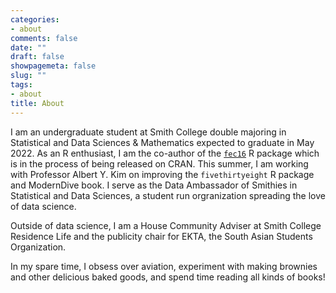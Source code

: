 ```yaml
---
categories:
- about
comments: false
date: ""
draft: false
showpagemeta: false
slug: ""
tags:
- about
title: About
---
```


I am an undergraduate student at Smith College double majoring in Statistical and Data Sciences & Mathematics expected to graduate in May 2022. As an R enthusiast, I am the co-author of the [`fec16`](https://github.com/baumer-lab/fec16) R package which is in the process of being released on CRAN. This summer, I am working with Professor Albert Y. Kim on improving the `fivethirtyeight` R package and ModernDive book. I serve as the Data Ambassador of Smithies in Statistical and Data Sciences, a student run orgranization spreading the love of data science.

Outside of data science, I am a House Community Adviser at Smith College Residence Life and the publicity chair for EKTA, the South Asian Students Organization. 

In my spare time, I obsess over aviation, experiment with making brownies and other delicious baked goods, and spend time reading all kinds of books!



